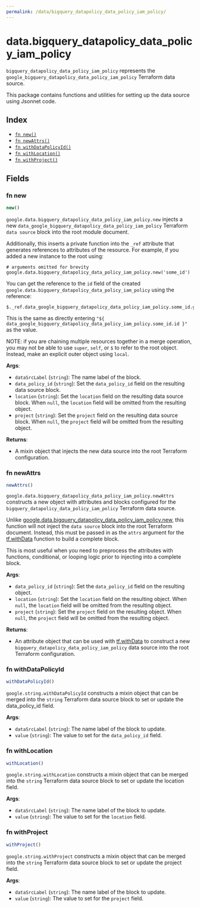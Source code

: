```yaml
---
permalink: /data/bigquery_datapolicy_data_policy_iam_policy/
---
```


# data.bigquery_datapolicy_data_policy_iam_policy

`bigquery_datapolicy_data_policy_iam_policy` represents the `google_bigquery_datapolicy_data_policy_iam_policy` Terraform data source.



This package contains functions and utilities for setting up the data source using Jsonnet code.


## Index

* [`fn new()`](#fn-new)
* [`fn newAttrs()`](#fn-newattrs)
* [`fn withDataPolicyId()`](#fn-withdatapolicyid)
* [`fn withLocation()`](#fn-withlocation)
* [`fn withProject()`](#fn-withproject)

## Fields

### fn new

```ts
new()
```


`google.data.bigquery_datapolicy_data_policy_iam_policy.new` injects a new `data_google_bigquery_datapolicy_data_policy_iam_policy` Terraform `data source`
block into the root module document.

Additionally, this inserts a private function into the `_ref` attribute that generates references to attributes of the
resource. For example, if you added a new instance to the root using:

    # arguments omitted for brevity
    google.data.bigquery_datapolicy_data_policy_iam_policy.new('some_id')

You can get the reference to the `id` field of the created `google.data.bigquery_datapolicy_data_policy_iam_policy` using the reference:

    $._ref.data_google_bigquery_datapolicy_data_policy_iam_policy.some_id.get('id')

This is the same as directly entering `"${ data_google_bigquery_datapolicy_data_policy_iam_policy.some_id.id }"` as the value.

NOTE: if you are chaining multiple resources together in a merge operation, you may not be able to use `super`, `self`,
or `$` to refer to the root object. Instead, make an explicit outer object using `local`.

**Args**:
  - `dataSrcLabel` (`string`): The name label of the block.
  - `data_policy_id` (`string`): Set the `data_policy_id` field on the resulting data source block.
  - `location` (`string`): Set the `location` field on the resulting data source block. When `null`, the `location` field will be omitted from the resulting object.
  - `project` (`string`): Set the `project` field on the resulting data source block. When `null`, the `project` field will be omitted from the resulting object.

**Returns**:
- A mixin object that injects the new data source into the root Terraform configuration.


### fn newAttrs

```ts
newAttrs()
```


`google.data.bigquery_datapolicy_data_policy_iam_policy.newAttrs` constructs a new object with attributes and blocks configured for the `bigquery_datapolicy_data_policy_iam_policy`
Terraform data source.

Unlike [google.data.bigquery_datapolicy_data_policy_iam_policy.new](#fn-new), this function will not inject the `data source`
block into the root Terraform document. Instead, this must be passed in as the `attrs` argument for the
[tf.withData](https://github.com/tf-libsonnet/core/tree/main/docs#fn-withdata) function to build a complete block.

This is most useful when you need to preprocess the attributes with functions, conditional, or looping logic prior to
injecting into a complete block.

**Args**:
  - `data_policy_id` (`string`): Set the `data_policy_id` field on the resulting object.
  - `location` (`string`): Set the `location` field on the resulting object. When `null`, the `location` field will be omitted from the resulting object.
  - `project` (`string`): Set the `project` field on the resulting object. When `null`, the `project` field will be omitted from the resulting object.

**Returns**:
  - An attribute object that can be used with [tf.withData](https://github.com/tf-libsonnet/core/tree/main/docs#fn-withdata) to construct a new `bigquery_datapolicy_data_policy_iam_policy` data source into the root Terraform configuration.


### fn withDataPolicyId

```ts
withDataPolicyId()
```

`google.string.withDataPolicyId` constructs a mixin object that can be merged into the `string`
Terraform data source block to set or update the data_policy_id field.



**Args**:
  - `dataSrcLabel` (`string`): The name label of the block to update.
  - `value` (`string`): The value to set for the `data_policy_id` field.


### fn withLocation

```ts
withLocation()
```

`google.string.withLocation` constructs a mixin object that can be merged into the `string`
Terraform data source block to set or update the location field.



**Args**:
  - `dataSrcLabel` (`string`): The name label of the block to update.
  - `value` (`string`): The value to set for the `location` field.


### fn withProject

```ts
withProject()
```

`google.string.withProject` constructs a mixin object that can be merged into the `string`
Terraform data source block to set or update the project field.



**Args**:
  - `dataSrcLabel` (`string`): The name label of the block to update.
  - `value` (`string`): The value to set for the `project` field.
